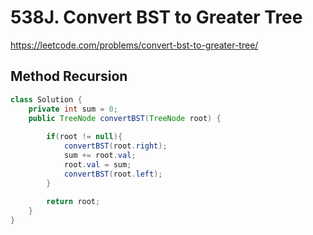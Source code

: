 # 538J. Convert BST to Greater Tree
https://leetcode.com/problems/convert-bst-to-greater-tree/

## Method Recursion
```java
class Solution {
    private int sum = 0;
    public TreeNode convertBST(TreeNode root) {
    
        if(root != null){
            convertBST(root.right);  
            sum += root.val; 
            root.val = sum;
            convertBST(root.left);
        }
 
        return root;
    }
}
```